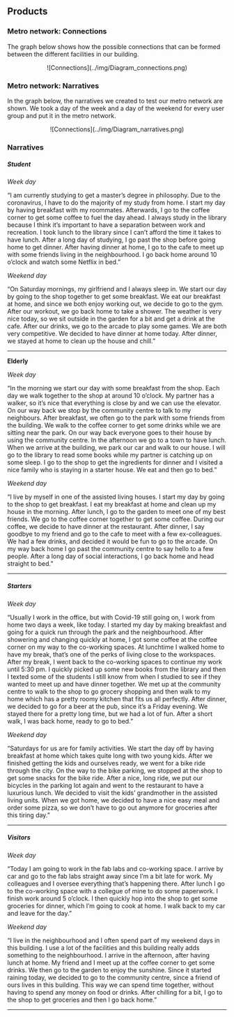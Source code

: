 ## Products
### Metro network: Connections
The graph below shows how the possible connections that can be formed between the different facilities in our building.
<center>
    ![Connections](../img/Diagram_connections.png)
</center>

### Metro network: Narratives
In the graph below, the narratives we created to test our metro network are shown. We took a day of the week and a day of the weekend for every user group and put it in the metro network.
<center>
    ![Connections](../img/Diagram_narratives.png)
</center>

### Narratives
##### Student

*Week day*

“I am currently studying to get a master’s degree in philosophy. Due to the coronavirus, I have to do the majority of my study from home. I start my day by having breakfast with my roommates. Afterwards, I go to the coffee corner to get some coffee to fuel the day ahead. I always study in the library because I think it’s important to have a separation between work and recreation. I took lunch to the library since I can’t afford the time it takes to have lunch. After a long day of studying, I go past the shop before going home to get dinner. After having dinner at home, I go to the cafe to meet up with some friends living in the neighbourhood. I go back home around 10 o’clock and watch some Netflix in bed.”

*Weekend day*

“On Saturday mornings, my girlfriend and I always sleep in. We start our day by going to the shop together to get some breakfast. We eat our breakfast at home, and since we both enjoy working out, we decide to go to the gym. After our workout, we go back home to take a shower. The weather is very nice today, so we sit outside in the garden for a bit and get a drink at the cafe. After our drinks, we go to the arcade to play some games. We are both very competitive. We decided to have dinner at home today. After dinner, we stayed at home to clean up the house and chill.”

---

**Elderly**

*Week day*

“In the morning we start our day with some breakfast from the shop. Each day 
we walk together to the shop at around 10 o’clock. My partner has a walker, so it’s nice that everything is close by and we can use the elevator. On our way back we stop by the community centre to talk to my neighbours. After breakfast, we often go to the park with some friends from the building. We walk to the coffee corner to get some drinks while we are sitting near the park. On our way back everyone goes to their house by using the community centre. In the afternoon we go to a town to have lunch. When we arrive at the building, we park our car and walk to our house. I will go to the library to read some books while my partner is catching up on some sleep. I go to the shop to get the ingredients for dinner and I visited a nice family who is staying in a starter house. We eat and then go to bed.” 


*Weekend day*

“I live by myself in one of the assisted living houses. I start my day by going to the shop to get breakfast. I eat my breakfast at home and clean up my house in the morning. After lunch, I go to the garden to meet one of my best friends. We go to the coffee corner together to get some coffee. During our coffee, we decide to have dinner at the restaurant. After dinner, I say goodbye to my friend and go to the cafe to meet with a few ex-colleagues. We had a few drinks, and decided it would be fun to go to the arcade. On my way back home I go past the community centre to say hello to a few people. After a long day of social interactions, I go back home and head straight to bed.”

---
##### Starters

*Week day*

“Usually I work in the office, but with Covid-19 still going on, I work from home two days a week, like today. I started my day by making breakfast and going for a quick run through the park and the neighbourhood. After showering and changing quickly at home, I got some coffee at the coffee corner on my way to the co-working spaces. At lunchtime I walked home to have my break, that’s one of the perks of living close to the workspaces. After my break, I went back to the co-working spaces to continue my work until 5:30 pm. I quickly picked up some new books from the library and then I texted some of the students I still know from when I studied to see if they wanted to meet up and have dinner together. We met up at the community centre to walk to the shop to go grocery shopping and then walk to my home which has a pretty roomy kitchen that fits us all perfectly. After dinner, we decided to go for a beer at the pub, since it’s a Friday evening. We stayed there for a pretty long time, but we had a lot of fun. After a short walk, I was back home, ready to go to bed.”

*Weekend day*

“Saturdays for us are for family activities. We start the day off by having breakfast at home which takes quite long with two young kids. After we finished getting the kids and ourselves ready, we went for a bike ride through the city. On the way to the bike parking, we stopped at the shop to get some snacks for the bike ride. After a nice, long ride, we put our bicycles in the parking lot again and went to the restaurant to have a luxurious lunch. We decided to visit the kids’ grandmother in the assisted living units. When we got home, we decided to have a nice easy meal and order some pizza, so we don’t have to go out anymore for groceries after this tiring day.”

---
##### Visitors

*Week day*

“Today I am going to work in the fab labs and co-working space. I arrive by car and go to the fab labs straight away since I’m a bit late for work. My colleagues and I oversee everything that’s happening there. After lunch I go to the co-working space with a collegue of mine to do some paperwork. I finish work around 5 o’clock. I then quickly hop into the shop to get some groceries for dinner, which I’m going to cook at home. I walk back to my car and leave for the day.”

*Weekend day*

“I live in the neighbourhood and I often spend part of my weekend days in this building. I use a lot of the facilities and this building really adds something to the neighbourhood. I arrive in the afternoon, after having lunch at home. My friend and I meet up at the coffee corner to get some drinks. We then go to the garden to enjoy the sunshine. Since it started raining today, we decided to go to the community centre, since a friend of ours lives in this building. This way we can spend time together, without having to spend any money on food or drinks. After chilling for a bit, I go to the shop to get groceries and then I go back home.”

---